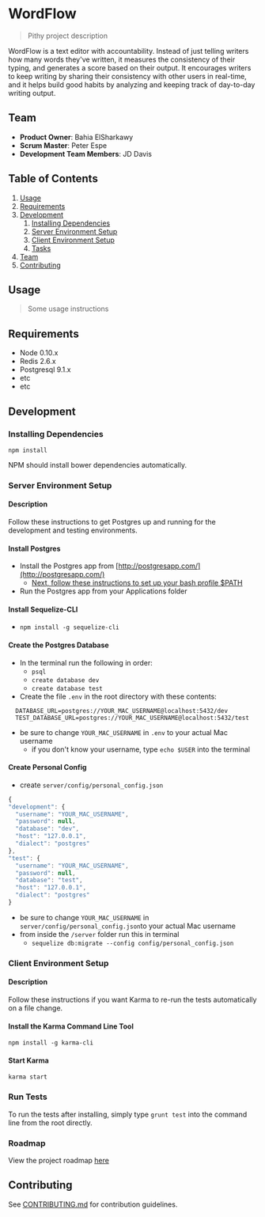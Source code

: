 # WordFlow

> Pithy project description

WordFlow is a text editor with accountability. Instead of just telling writers how many words they've written, it measures the consistency of their typing, and generates a score based on their output. It encourages writers to keep writing by sharing their consistency with other users in real-time, and it helps build good habits by analyzing and keeping track of day-to-day writing output.

## Team

  - __Product Owner__: Bahia ElSharkawy
  - __Scrum Master__: Peter Espe
  - __Development Team Members__: JD Davis

## Table of Contents

1. [Usage](#Usage)
1. [Requirements](#requirements)
1. [Development](#development)
    1. [Installing Dependencies](#installing-dependencies)
    1. [Server Environment Setup](#server-environment-setup)
    1. [Client Environment Setup](#client-environment-setup)
    1. [Tasks](#tasks)
1. [Team](#team)
1. [Contributing](#contributing)

## Usage

> Some usage instructions


## Requirements

- Node 0.10.x
- Redis 2.6.x
- Postgresql 9.1.x
- etc
- etc

## Development

### Installing Dependencies

```
npm install
```

NPM should install bower dependencies automatically.


### Server Environment Setup

#### Description
Follow these instructions to get Postgres up and running for the development and testing environments.

#### Install Postgres
- Install the Postgres app from [http://postgresapp.com/](http://postgresapp.com/)
  - [Next, follow these instructions to set up your bash profile $PATH](http://postgresapp.com/documentation/cli-tools.html)
- Run the Postgres app from your Applications folder

#### Install Sequelize-CLI
- ```npm install -g sequelize-cli```

#### Create the Postgres Database
- In the terminal run the following in order:
  - ```psql```
  - ```create database dev```
  - ```create database test```
- Create the file ```.env``` in the root directory with these contents:
```
  DATABASE_URL=postgres://YOUR_MAC_USERNAME@localhost:5432/dev
  TEST_DATABASE_URL=postgres://YOUR_MAC_USERNAME@localhost:5432/test
```
- be sure to change ```YOUR_MAC_USERNAME``` in ```.env``` to your actual Mac username
  - if you don't know your username, type ```echo $USER``` into the terminal

#### Create Personal Config   
- create ``` server/config/personal_config.json ```
``` js
{
"development": {
  "username": "YOUR_MAC_USERNAME",
  "password": null,
  "database": "dev",
  "host": "127.0.0.1",
  "dialect": "postgres"
},
"test": {
  "username": "YOUR_MAC_USERNAME",
  "password": null,
  "database": "test",
  "host": "127.0.0.1",
  "dialect": "postgres"
}

```
  - be sure to change ```YOUR_MAC_USERNAME``` in ```server/config/personal_config.json```to your actual Mac username
  - from inside the ```/server``` folder run this in terminal
    - ```sequelize db:migrate --config config/personal_config.json```

### Client Environment Setup

#### Description
Follow these instructions if you want Karma to re-run the tests automatically on a file change.

#### Install the Karma Command Line Tool

```npm install -g karma-cli```

#### Start Karma

```karma start```

### Run Tests

To run the tests after installing, simply type ```grunt test``` into the command line from the root directly.



### Roadmap

View the project roadmap [here](LINK_TO_PROJECT_ISSUES)


## Contributing

See [CONTRIBUTING.md](CONTRIBUTING.md) for contribution guidelines.
